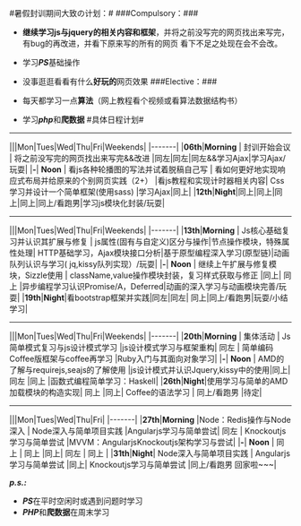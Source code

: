 #暑假封训期间大致の计划：#
###Compulsory：###
- **继续学习js与jquery的相关内容和框架**，并将之前没写完的网页找出来写完，有bug的再改进，并看下原来写的所有的网页 看下不足之处现在会不会改。
- 学习***PS***基础操作
-  没事逛逛看看有什么**好玩的**网页效果
###Elective：###

- 每天都学习一点**算法**（网上教程看个视频或看算法数据结构书）
- 学习***php***和**爬数据**
#具体日程计划#
***
|||Mon|Tues|Wed|Thu|Fri|Weekends|
|-------|
|**06th**|**Morning** | 封训开始会议 | 将之前没写完的网页找出来写完&&改进 |同左|同左|同左&&学习Ajax|学习Ajax/玩耍|
|**-**| **Noon** | 看js各种轮播图的写法并试着脱稿自己写 | 看如何更好地实现响应式布局并给原来的个别网页实践（2+） |看js教程和实现计时器相关内容| Css学习并设计一个简单框架(使用sass) |学习Ajax|同上|
|**12th**|**Night**|同上|同上|同上|同上|同上/看跑男|学习js模块化封装/玩耍|


***
|||Mon|Tues|Wed|Thu|Fri|Weekends|
|-------|
|**13th**|**Morning** | Js核心基础复习并认识其扩展与修复 | js属性(固有与自定义)区分与操作|节点操作模块，特殊属性处理| HTTP基础学习，Ajax模块接口分析|基于原型编程深入学习(原型链)|动画队列认识与学习( jq,kissy队列实现）/玩耍|
|**-**| **Noon** | 继续上午扩展与修复模块，Sizzle使用 | className,value操作模块封装，复习样式获取与修正 |同上| 同上 |异步编程学习认识Promise/A，Deferred|动画的深入学习与动画模块完善/玩耍|
|**19th**|**Night**|看bootstrap框架并实践|同左|同左| 同上|同上/看跑男|玩耍/小结学习|


***
|||Mon|Tues|Wed|Thu|Fri|Weekends|
|-------|
|**20th**|**Morning** | 集体活动 | Js简单模式复习与js设计模式学习 |js设计模式学习与框架重构| 同左 | 简单编码Coffee版框架与coffee再学习 |Ruby入门与其面向对象学习|
|**-**| **Noon** | AMD的了解与requirejs,seajs的了解使用 |js设计模式并认识Jquery,kissy中的使用|同上| 同左 |同上 |函数式编程简单学习：Haskell|
|**26th**|**Night**|使用学习与简单的AMD加载模块的构造实现| 同上 |同上| Coffee的语法学习 | 同上/看跑男 |待定|


***
|||Mon|Tues|Wed|Thu|Fri|
|-------|
|**27th**|**Morning** |Node：Redis操作与Node深入  | Node深入与简单项目实践 |Angularjs学习与简单尝试| 同左 | Knockoutjs学习与简单尝试 |MVVM：AngularjsKnockoutjs架构学习与尝试|
|**-**| **Noon** | 同上 | 同上 |同上| 同左 | 同上 |
|**31th**|**Night**| Node深入与简单项目实践 | Angularjs学习与简单尝试 |同上| Knockoutjs学习与简单尝试 |同上/看跑男 回家啦~~~|

***p.s.:***

- ***PS***在平时空闲时或遇到问题时学习
- ***PHP***和**爬数据**在周末学习

